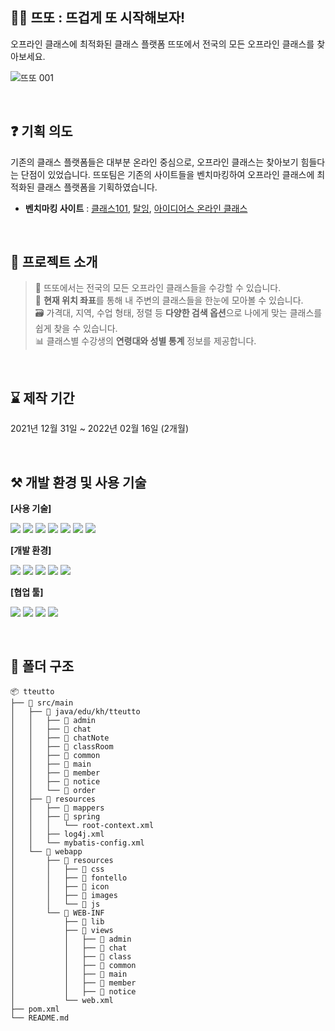## 👩‍🏫 뜨또 : 뜨겁게 또 시작해보자!
오프라인 클래스에 최적화된 클래스 플랫폼 뜨또에서 전국의 모든 오프라인 클래스를 찾아보세요.

![뜨또 001](https://user-images.githubusercontent.com/110330040/183922817-8309ad64-9e0c-48c5-99fe-59735f4cc9c9.png)

<br>

## ❓ 기획 의도
기존의 클래스 플랫폼들은 대부분 온라인 중심으로, 오프라인 클래스는 찾아보기 힘들다는 단점이 있었습니다. 뜨또팀은 기존의 사이트들을 벤치마킹하여 오프라인 클래스에 최적화된 클래스 플랫폼을 기획하였습니다.

 * **벤치마킹 사이트** : 
[클래스101](http://class101.net/), [탈잉](https://taling.me/), [아이디어스 온라인 클래스](https://www.idus.com/oc)

<br>

## 👋 프로젝트 소개
> 📝 뜨또에서는 전국의 모든 오프라인 클래스들을 수강할 수 있습니다.  
📍 **현재 위치 좌표**를 통해 내 주변의 클래스들을 한눈에 모아볼 수 있습니다.  
🗃️ 가격대, 지역, 수업 형태, 정렬 등 **다양한 검색 옵션**으로 나에게 맞는 클래스를 쉽게 찾을 수 있습니다.  
📊 클래스별 수강생의 **연령대와 성별 통계** 정보를 제공합니다.

<br>

## ⌛ 제작 기간
2021년 12월 31일 ~ 2022년 02월 16일 (2개월)

<br>

## ⚒️ 개발 환경 및 사용 기술
**[사용 기술]**
<p>
  <img src="https://img.shields.io/badge/java-007396?style=flat-square&logo=java&logoColor=white">
  <img src="https://img.shields.io/badge/Oracle-F80000?style=flat-square&logo=Oracle&logoColor=white">
  <img src="https://img.shields.io/badge/HTML5-E34F26?style=flat-square&logo=HTML5&logoColor=white">
  <img src="https://img.shields.io/badge/CSS3-1572B6?style=flat-square&logo=CSS3&logoColor=white">
  <img src="https://img.shields.io/badge/JavaScript-F7DF1E?style=flat-square&logo=JavaScript&logoColor=black">
  <img src="https://img.shields.io/badge/JSON-000000?style=flat-square&logo=JSON&logoColor=white">
  <img src="https://img.shields.io/badge/jQuery-0769AD?style=flat-square&logo=jQuery&logoColor=white">
</p>

**[개발 환경]**
<p>
  <img src="https://img.shields.io/badge/Visual Studio Code-007ACC?style=flat-square&logo=Visual Studio Code&logoColor=white">
  <img src="https://img.shields.io/badge/Eclipse IDE-2C2255?style=flat-square&logo=Eclipse IDE&logoColor=white">
  <img src="https://img.shields.io/badge/Spring-6DB33F?style=flat-square&logo=Spring&logoColor=white">
  <img src="https://img.shields.io/badge/Apache Tomcat-F8DC75?style=flat-square&logo=Apache Tomcat&logoColor=black">
  <img src="https://img.shields.io/badge/Bootstrap-7952B3?style=flat-square&logo=Bootstrap&logoColor=white">
</p>

**[협업 툴]**
<p>
  <img src="https://img.shields.io/badge/Trello-0052CC?style=flat-square&logo=Trello&logoColor=white">
  <img src="https://img.shields.io/badge/Slack-4A154B?style=flat-square&logo=Slack&logoColor=white">
  <img src="https://img.shields.io/badge/Sourcetree-0052CC?style=flat-square&logo=Sourcetree&logoColor=white">
  <img src="https://img.shields.io/badge/GitHub-181717?style=flat-square&logo=GitHub&logoColor=white">
</p>

<br>

## 📂 폴더 구조
```
📦 tteutto
├── 📁 src/main
│   ├── 📁 java/edu/kh/tteutto
│   │   ├── 📁 admin
│   │   ├── 📁 chat
│   │   ├── 📁 chatNote
│   │   ├── 📁 classRoom
│   │   ├── 📁 common
│   │   ├── 📁 main
│   │   ├── 📁 member
│   │   ├── 📁 notice
│   │   └── 📁 order
│   ├── 📁 resources
│   │   ├── 📁 mappers
│   │   ├── 📁 spring
│   │   │   └── root-context.xml
│   │   ├── log4j.xml
│   │   └── mybatis-config.xml
│   └── 📁 webapp
│       ├── 📁 resources
│       │   ├── 📁 css
│       │   ├── 📁 fontello
│       │   ├── 📁 icon
│       │   ├── 📁 images
│       │   └── 📁 js
│       └── 📁 WEB-INF
│           ├── 📁 lib
│           ├── 📁 views
│           │   ├── 📁 admin
│           │   ├── 📁 chat
│           │   ├── 📁 class
│           │   ├── 📁 common
│           │   ├── 📁 main
│           │   ├── 📁 member
│           │   ├── 📁 notice
│           └── web.xml
├── pom.xml
└── README.md
```
